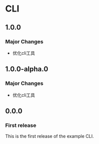 # CLI

## 1.0.0

### Major Changes

- 优化cli工具

## 1.0.0-alpha.0

### Major Changes

- 优化cli工具

## 0.0.0

### First release

This is the first release of the example CLI.
